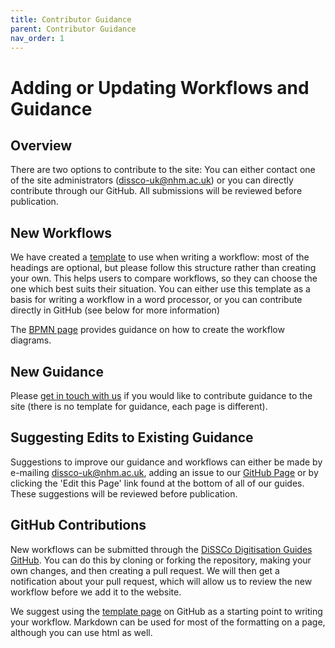 ```yaml
---
title: Contributor Guidance
parent: Contributor Guidance
nav_order: 1
---
```


# Adding or Updating Workflows and Guidance

## Overview

There are two options to contribute to the site: You can either contact one of the site administrators ([dissco-uk@nhm.ac.uk](mailto:dissco-uk@nhm.ac.uk)) or you can directly contribute through our GitHub. All submissions will be reviewed before publication.

## New Workflows

We have created a [template](https://dissco.github.io/Template.html) to use when writing a workflow: most of the headings are optional, but please follow this structure rather than creating your own. This helps users to compare workflows, so they can choose the one which best suits their situation. You can either use this template as a basis for writing a workflow in a word processor, or you can contribute directly in GitHub (see below for more information)

The [BPMN page](https://dissco.github.io/Guidance/BPMN.html) provides guidance on how to create the workflow diagrams.

## New Guidance

Please [get in touch with us](mailto:dissco-uk@nhm.ac.uk) if you would like to contribute guidance to the site (there is no template for guidance, each page is different).

## Suggesting Edits to Existing Guidance

Suggestions to improve our guidance and workflows can either be made by e-mailing [dissco-uk@nhm.ac.uk](mailto:dissco-uk@nhm.ac.uk), adding an issue to our [GitHub Page](https://github.com/DiSSCo/dissco.github.io/issues) or by clicking the 'Edit this Page' link found at the bottom of all of our guides. These suggestions will be reviewed before publication.

## GitHub Contributions

New workflows can be submitted through the [DiSSCo Digitisation Guides GitHub](https://github.com/DiSSCo/dissco.github.io). You can do this by cloning or forking the repository, making your own changes, and then creating a pull request. We will then get a notification about your pull request, which will allow us to review the new workflow before we add it to the website.

We suggest using the [template page](https://github.com/DiSSCo/dissco.github.io/blob/main/Template.md) on GitHub as a starting point to writing your workflow. Markdown can be used for most of the formatting on a page, although you can use html as well.